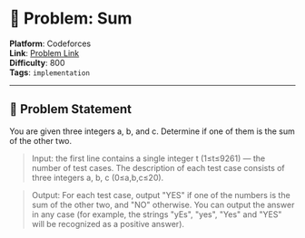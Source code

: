 # 🧩 Problem: Sum

**Platform**: Codeforces \
**Link**: [Problem Link](https://codeforces.com/problemset/problem/1742/A) \
**Difficulty**: 800 \
**Tags**: `implementation`

---

## 📄 Problem Statement

You are given three integers a, b, and c. Determine if one of them is the sum of the other two.

> Input: the first line contains a single integer t (1≤t≤9261) — the number of test cases. The description of each test case consists of three integers a, b, c (0≤a,b,c≤20).

> Output: For each test case, output "YES" if one of the numbers is the sum of the other two, and "NO" otherwise. You can output the answer in any case (for example, the strings "yEs", "yes", "Yes" and "YES" will be recognized as a positive answer).
